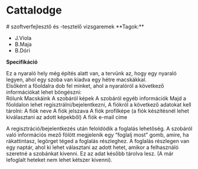 <h1>Cattalodge</h1>
# szoftverfejlesztő és -tesztelő vizsgaremek 
**Tagok:**
<ul>
 <li>
  J.Viola
 </li>
 <li>
  B.Maja
 </li>
 <li>
  B.Dóri
 </li>
</ul>

**Specifikáció**

Ez a nyaraló hely még építés alatt van, a tervünk az, hogy egy nyaraló legyen, ahol egy szoba van kiadva egy hétre macskákkal.  
Elsőként a főoldalra dob fel minket, ahol a nyaralóról a következő információkat lehet böngészni:  
Rólunk
Macskáink 
A szobáról képek 
A szobáról egyéb információk 
Majd a főoldalon lehet regisztrálni/bejelentkezni, 
A fiókról a következő adatokat kell tárolni: 
A fiók neve 
A fiók jelszava 
A fiók profilképe (a fiók készítésnél lehet kiválasztani az adott képekből) 
A fiók e-mail címe 

 

A regisztráció/bejelentkezés után feloldódik a foglalás lehetőség. 
A szobáról való információs mező fölött megjelenik egy “foglalj most” gomb, amire, ha rákattintasz, legörget téged a foglalás részleghez. 
A foglalás részlegen van egy naptár, ahol ki lehet választani az adott hetet, amikor a felhasználó szeretné a szobánkat kivenni. Ez az adat később tárolva lesz. (A már lefoglalt heteket nem lehet kétszer kivenni). 

